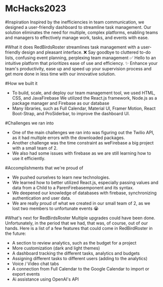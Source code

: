 # McHacks2023

#Inspiration
Inspired by the inefficiencies in team communication, we designed a user-friendly dashboard to streamline task management. Our solution eliminates the need for multiple, complex platforms, enabling teams and managers to effectively manage work, tasks, and events with ease.

#What it does
RedBirdsRoster streamlines task management with a user-friendly design and pleasant interface. ❌ Say goodbye to cluttered to-do lists, confusing event planning, perplexing team management ✅ Hello to an intuitive platform that prioritizes ease of use and efficiency. ✨ Enhance your team's productivity, ease up and speed up your supervision process and get more done in less time with our innovative solution.

#How we built it
- To build, scale, and deploy our team management tool, we used HTML, CSS, and JavaFirebase We utilized the React.js framework, Node.js as a package manager and Firebase as our database
- Many libraries, such as Full Calendar, Material UI, Framer Motion, React Boot-Strap, and ProSiderbar, to improve the dashboard UI.

#Challenges we ran into
- One of the main challenges we ran into was figuring out the Twilio API, as it had multiple errors with the downloaded packages.
- Another challenge was the time constraint as weFirebase a big project with a small team of 2.
- We also had some issues with firebase as we are still learning how to use it efficiently.

#Accomplishments that we're proud of
- We pushed ourselves to learn new technologies.
- We learned how to better utilized React.js, especially passing values and data from a Child to a ParenFirebasemponent and its syntax.
- We deepened our knowledge of databases with firebase, synchronizing authentication and user data.
- We are really proud of what we created in our small team of 2, as we lost two members to unfortunate events 😭

#What's next for RedBirdsRoster
Multiple upgrades could have been done. Unfortunately, in the period that we had, that was, of course, out of our hands. Here is a list of a few features that could come in RedBirdRoster in the future:
- A section to review analytics, such as the budget for a project
- More customization (dark and light themes)
- A dashboard tracking the different tasks, analytics and budgets
- Assigning different tasks to different users (adding to the analytics)
- Voice / Video chat tabs
- A connection from Full Calendar to the Google Calendar to import or export events
- Ai assistance using OpenAI's API
